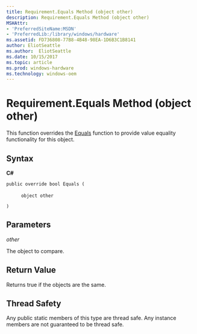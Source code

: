 ```yaml
---
title: Requirement.Equals Method (object other)
description: Requirement.Equals Method (object other)
MSHAttr:
- 'PreferredSiteName:MSDN'
- 'PreferredLib:/library/windows/hardware'
ms.assetid: FD736808-77B8-4B48-98EA-1D6B3C1B8141
author: EliotSeattle
ms.author:  EliotSeattle
ms.date: 10/15/2017
ms.topic: article
ms.prod: windows-hardware
ms.technology: windows-oem
---
```


# Requirement.Equals Method (object other)


This function overrides the [Equals](requirement-equals-method.md) function to provide value equality functionality for this object.

## <span id="Syntax"></span><span id="syntax"></span><span id="SYNTAX"></span>Syntax


**C#**

`public override bool Equals (`

          `object other`

`)`

## <span id="Parameters"></span><span id="parameters"></span><span id="PARAMETERS"></span>Parameters


*other*

The object to compare.

## <span id="Return_Value"></span><span id="return_value"></span><span id="RETURN_VALUE"></span>Return Value


Returns true if the objects are the same.

## <span id="Thread_Safety"></span><span id="thread_safety"></span><span id="THREAD_SAFETY"></span>Thread Safety


Any public static members of this type are thread safe. Any instance members are not guaranteed to be thread safe.

 

 






